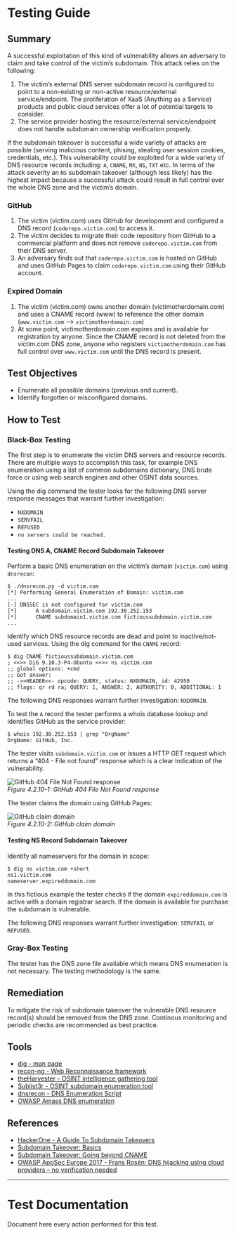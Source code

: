 # Testing Guide

## Summary

A successful exploitation of this kind of vulnerability allows an adversary to claim and take control of the victim’s subdomain. This attack relies on the following:

1.  The victim’s external DNS server subdomain record is configured to point to a non-existing or non-active resource/external service/endpoint. The proliferation of XaaS (Anything as a Service) products and public cloud services offer a lot of potential targets to consider.
2.  The service provider hosting the resource/external service/endpoint does not handle subdomain ownership verification properly.

If the subdomain takeover is successful a wide variety of attacks are possible (serving malicious content, phising, stealing user session cookies, credentials, etc.). This vulnerability could be exploited for a wide variety of DNS resource records including: `A`, `CNAME`, `MX`, `NS`, `TXT` etc. In terms of the attack severity an `NS` subdomain takeover (although less likely) has the highest impact because a successful attack could result in full control over the whole DNS zone and the victim’s domain.

### GitHub

1.  The victim (victim.com) uses GitHub for development and configured a DNS record (`coderepo.victim.com`) to access it.
2.  The victim decides to migrate their code repository from GitHub to a commercial platform and does not remove `coderepo.victim.com` from their DNS server.
3.  An adversary finds out that `coderepo.victim.com` is hosted on GitHub and uses GitHub Pages to claim `coderepo.victim.com` using their GitHub account.

### Expired Domain

1.  The victim (victim.com) owns another domain (victimotherdomain.com) and uses a CNAME record (www) to reference the other domain (`www.victim.com` –> `victimotherdomain.com`)
2.  At some point, victimotherdomain.com expires and is available for registration by anyone. Since the CNAME record is not deleted from the victim.com DNS zone, anyone who registers `victimotherdomain.com` has full control over `www.victim.com` until the DNS record is present.

## Test Objectives

-   Enumerate all possible domains (previous and current).
-   Identify forgotten or misconfigured domains.

## How to Test

### Black-Box Testing

The first step is to enumerate the victim DNS servers and resource records. There are multiple ways to accomplish this task, for example DNS enumeration using a list of common subdomains dictionary, DNS brute force or using web search engines and other OSINT data sources.

Using the dig command the tester looks for the following DNS server response messages that warrant further investigation:

-   `NXDOMAIN`
-   `SERVFAIL`
-   `REFUSED`
-   `no servers could be reached.`

#### Testing DNS A, CNAME Record Subdomain Takeover

Perform a basic DNS enumeration on the victim’s domain (`victim.com`) using `dnsrecon`:

```
$ ./dnsrecon.py -d victim.com
[*] Performing General Enumeration of Domain: victim.com
...
[-] DNSSEC is not configured for victim.com
[*]      A subdomain.victim.com 192.30.252.153
[*]      CNAME subdomain1.victim.com fictioussubdomain.victim.com
...
```

Identify which DNS resource records are dead and point to inactive/not-used services. Using the dig command for the `CNAME` record:

```
$ dig CNAME fictioussubdomain.victim.com
; <<>> DiG 9.10.3-P4-Ubuntu <<>> ns victim.com
;; global options: +cmd
;; Got answer:
;; ->>HEADER<<- opcode: QUERY, status: NXDOMAIN, id: 42950
;; flags: qr rd ra; QUERY: 1, ANSWER: 2, AUTHORITY: 0, ADDITIONAL: 1
```

The following DNS responses warrant further investigation: `NXDOMAIN`.

To test the `A` record the tester performs a whois database lookup and identifies GitHub as the service provider:

```
$ whois 192.30.252.153 | grep "OrgName"
OrgName: GitHub, Inc.
```

The tester visits `subdomain.victim.com` or issues a HTTP GET request which returns a “404 - File not found” response which is a clear indication of the vulnerability.

![GitHub 404 File Not Found response](https://owasp.org/www-project-web-security-testing-guide/v42/4-Web_Application_Security_Testing/02-Configuration_and_Deployment_Management_Testing/images/subdomain_takeover_ex1.jpeg)  
_Figure 4.2.10-1: GitHub 404 File Not Found response_

The tester claims the domain using GitHub Pages:

![GitHub claim domain](https://owasp.org/www-project-web-security-testing-guide/v42/4-Web_Application_Security_Testing/02-Configuration_and_Deployment_Management_Testing/images/subdomain_takeover_ex2.jpeg)  
_Figure 4.2.10-2: GitHub claim domain_

#### Testing NS Record Subdomain Takeover

Identify all nameservers for the domain in scope:

```
$ dig ns victim.com +short
ns1.victim.com
nameserver.expireddomain.com
```

In this fictious example the tester checks if the domain `expireddomain.com` is active with a domain registrar search. If the domain is available for purchase the subdomain is vulnerable.

The following DNS responses warrant further investigation: `SERVFAIL` or `REFUSED`.

### Gray-Box Testing

The tester has the DNS zone file available which means DNS enumeration is not necessary. The testing methodology is the same.

## Remediation

To mitigate the risk of subdomain takeover the vulnerable DNS resource record(s) should be removed from the DNS zone. Continous monitoring and periodic checks are recommended as best practice.

## Tools

-   [dig - man page](https://linux.die.net/man/1/dig)
-   [recon-ng - Web Reconnaissance framework](https://github.com/lanmaster53/recon-ng)
-   [theHarvester - OSINT intelligence gathering tool](https://github.com/laramies/theHarvester)
-   [Sublist3r - OSINT subdomain enumeration tool](https://github.com/aboul3la/Sublist3r)
-   [dnsrecon - DNS Enumeration Script](https://github.com/darkoperator/dnsrecon)
-   [OWASP Amass DNS enumeration](https://github.com/OWASP/Amass)

## References

-   [HackerOne - A Guide To Subdomain Takeovers](https://www.hackerone.com/blog/Guide-Subdomain-Takeovers)
-   [Subdomain Takeover: Basics](https://0xpatrik.com/subdomain-takeover-basics/)
-   [Subdomain Takeover: Going beyond CNAME](https://0xpatrik.com/subdomain-takeover-ns/)
-   [OWASP AppSec Europe 2017 - Frans Rosén: DNS hijacking using cloud providers – no verification needed](https://2017.appsec.eu/presos/Developer/DNS%20hijacking%20using%20cloud%20providers%20%E2%80%93%20no%20verification%20needed%20-%20Frans%20Rosen%20-%20OWASP_AppSec-Eu_2017.pdf)

---

# Test Documentation

Document here every action performed for this test.